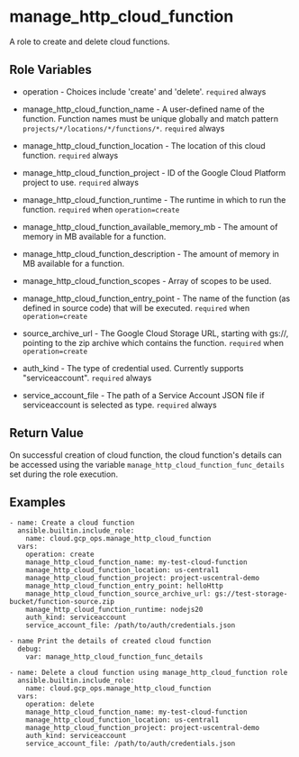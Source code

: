 # manage_http_cloud_function

A role to create and delete cloud functions.


## Role Variables

- operation - Choices include 'create' and 'delete'.
`required` always

- manage_http_cloud_function_name - A user-defined name of the function. Function names must be unique globally and match pattern `projects/*/locations/*/functions/*`.
`required` always

- manage_http_cloud_function_location - The location of this cloud function.
`required` always

- manage_http_cloud_function_project - ID of the Google Cloud Platform project to use.
`required` always

- manage_http_cloud_function_runtime - The runtime in which to run the function.
`required` when `operation=create`

- manage_http_cloud_function_available_memory_mb - The amount of memory in MB available for a function.

- manage_http_cloud_function_description - The amount of memory in MB available for a function.

- manage_http_cloud_function_scopes - Array of scopes to be used.

- manage_http_cloud_function_entry_point - The name of the function (as defined in source code) that will be executed.
`required` when `operation=create`

- source_archive_url - The Google Cloud Storage URL, starting with gs://, pointing to the zip archive which contains the function.
`required` when `operation=create`

- auth_kind - The type of credential used. Currently supports "serviceaccount".
`required` always

- service_account_file - The path of a Service Account JSON file if serviceaccount is selected as type.
`required` always

Return Value
------------
On successful creation of cloud function, the cloud function's details can be accessed using the variable `manage_http_cloud_function_func_details` set during the role execution.

## Examples
```
- name: Create a cloud function
  ansible.builtin.include_role:
    name: cloud.gcp_ops.manage_http_cloud_function
  vars:
    operation: create
    manage_http_cloud_function_name: my-test-cloud-function
    manage_http_cloud_function_location: us-central1
    manage_http_cloud_function_project: project-uscentral-demo
    manage_http_cloud_function_entry_point: helloHttp
    manage_http_cloud_function_source_archive_url: gs://test-storage-bucket/function-source.zip
    manage_http_cloud_function_runtime: nodejs20
    auth_kind: serviceaccount
    service_account_file: /path/to/auth/credentials.json

- name Print the details of created cloud function
  debug:
    var: manage_http_cloud_function_func_details

- name: Delete a cloud function using manage_http_cloud_function role
  ansible.builtin.include_role:
    name: cloud.gcp_ops.manage_http_cloud_function
  vars:
    operation: delete
    manage_http_cloud_function_name: my-test-cloud-function
    manage_http_cloud_function_location: us-central1
    manage_http_cloud_function_project: project-uscentral-demo
    auth_kind: serviceaccount
    service_account_file: /path/to/auth/credentials.json
```